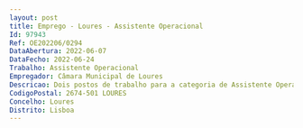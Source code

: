 ```yaml
--- 
layout: post
title: Emprego - Loures - Assistente Operacional
Id: 97943
Ref: OE202206/0294
DataAbertura: 2022-06-07
DataFecho: 2022-06-24
Trabalho: Assistente Operacional
Empregador: Câmara Municipal de Loures
Descricao: Dois postos de trabalho para a categoria de Assistente Operacional para a Divisão de Atendimento, Informação e Comunicação  Área de Imagem.
CodigoPostal: 2674-501 LOURES
Concelho: Loures
Distrito: Lisboa
--- 
```

